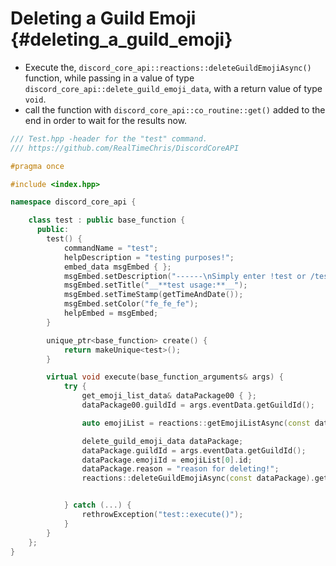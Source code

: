 Deleting a Guild Emoji {#deleting_a_guild_emoji}
============
- Execute the, `discord_core_api::reactions::deleteGuildEmojiAsync()` function, while passing in a value of type `discord_core_api::delete_guild_emoji_data`, with a return value of type `void`.
- call the function with `discord_core_api::co_routine::get()` added to the end in order to wait for the results now.

```cpp
/// Test.hpp -header for the "test" command.
/// https://github.com/RealTimeChris/DiscordCoreAPI

#pragma once

#include <index.hpp>

namespace discord_core_api {

	class test : public base_function {
	  public:
		test() {
			commandName = "test";
			helpDescription = "testing purposes!";
			embed_data msgEmbed { };
			msgEmbed.setDescription("------\nSimply enter !test or /test!\n------");
			msgEmbed.setTitle("__**test usage:**__");
			msgEmbed.setTimeStamp(getTimeAndDate());
			msgEmbed.setColor("fe_fe_fe");
			helpEmbed = msgEmbed;
		}

		unique_ptr<base_function> create() {
			return makeUnique<test>();
		}

		virtual void execute(base_function_arguments& args) {
			try {
				get_emoji_list_data& dataPackage00 { };
				dataPackage00.guildId = args.eventData.getGuildId();

				auto emojiList = reactions::getEmojiListAsync(const dataPackage00).get();

				delete_guild_emoji_data dataPackage;
				dataPackage.guildId = args.eventData.getGuildId();
				dataPackage.emojiId = emojiList[0].id;
				dataPackage.reason = "reason for deleting!";
				reactions::deleteGuildEmojiAsync(const dataPackage).get();


			} catch (...) {
				rethrowException("test::execute()");
			}
		}
	};
}
```
